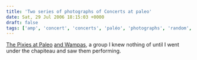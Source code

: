 ```yaml
---
title: 'Two series of photographs of Concerts at paleo'
date: Sat, 29 Jul 2006 18:15:03 +0000
draft: false
tags: ['amp', 'concert', 'concerts', 'paléo', 'photographs', 'random', 'The Pixies', 'Wampas']
---
```


[The Pixies at Paleo](http://www.main-vision.com/richard/pixies/pixies.html) [and Wampas](http://www.main-vision.com/richard/wampas/wampas.html), a group I knew nothing of until I went under the chapiteau and saw them performing.